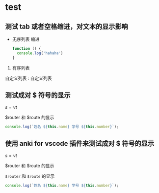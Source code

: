 # test

## 测试 tab 或者空格缩进，对文本的显示影响

<!-- notecardId: 1702456490280 -->

- 无序列表
  缩进

  ```javascript
  function () {
    console.log('hahaha')
  }
  ```

1. 有序列表

自定义列表
: 自定义列表

## 测试成对 $ 符号的显示

<!-- notecardId: 1702606077166 -->

$s = vt$

\$router 和 \$route 的显示

```javascript
console.log(`姓名 ${this.name} 学号 ${this.number}`);
```

## 使用 anki for vscode 插件来测试成对 $ 符号的显示

<!-- notecardId: 1702615261621 -->

$s = vt$

\$router 和 \$route 的显示

`$router` 和 `$route` 的显示

```javascript
console.log(`姓名 ${this.name} 学号 ${this.number}`);
```

